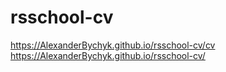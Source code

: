 # rsschool-cv
https://AlexanderBychyk.github.io/rsschool-cv/cv
https://AlexanderBychyk.github.io/rsschool-cv/
